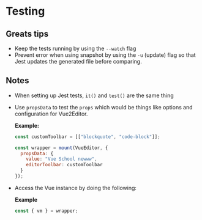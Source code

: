 # Testing

## Greats tips

- Keep the tests running by using the `--watch` flag
- Prevent error when using snapshot by using the `-u` (update) flag so that Jest updates the generated file before comparing.

## Notes

- When setting up Jest tests, `it()` and `test()` are the same thing

- Use `propsData` to test the `props` which would be things like options and configuration for Vue2Editor.

  **Example:**

  ```js
  const customToolbar = [["blockquote", "code-block"]];

  const wrapper = mount(VueEditor, {
    propsData: {
      value: "Vue School newww",
      editorToolbar: customToolbar
    }
  });
  ```

- Access the Vue instance by doing the following:

  **Example**

  ```js
  const { vm } = wrapper;
  ```
